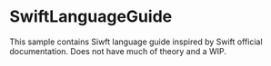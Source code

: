 # SwiftLanguageGuide

This sample contains Siwft language guide inspired by Swift official documentation. Does not have much of theory and a WIP. 
